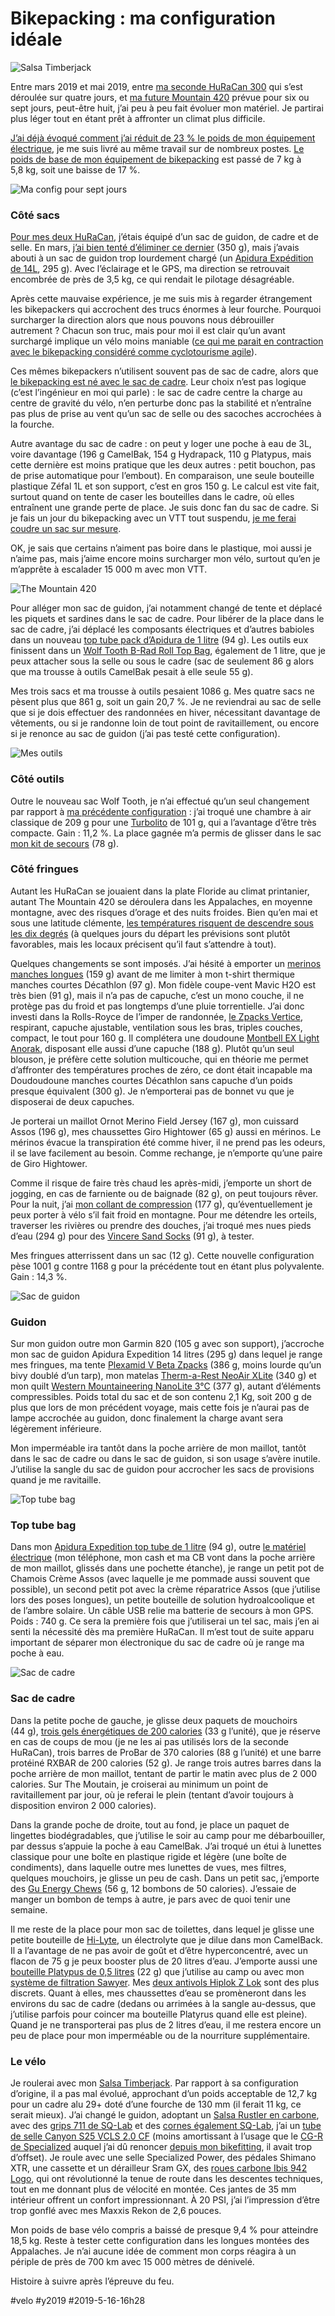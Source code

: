 # Bikepacking : ma configuration idéale

![Salsa Timberjack](_i/P1090742.webp)

Entre mars 2019 et mai 2019, entre [ma seconde HuRaCan 300](../3/dune-huracan-a-lautre.md) qui s’est déroulée sur quatre jours, et [ma future Mountain 420](../4/comment-preparer-un-raid-bikepacking.md) prévue pour six ou sept jours, peut-être huit, j’ai peu à peu fait évoluer mon matériel. Je partirai plus léger tout en étant prêt à affronter un climat plus difficile.

[J’ai déjà évoqué comment j’ai réduit de 23 % le poids de mon équipement électrique](#), je me suis livré au même travail sur de nombreux postes. [Le poids de base de mon équipement de bikepacking](le-bikepacking-cest-quoi.md) est passé de 7 kg à 5,8 kg, soit une baisse de 17 %.

![Ma config pour sept jours](_i/bikepacking2.webp)

### Côté sacs

[Pour mes deux HuRaCan](../3/bikepacking-de-la-theorie-a-la-pratique.md), j’étais équipé d’un sac de guidon, de cadre et de selle. En mars, [j’ai bien tenté d’éliminer ce dernier](../3/bikepacking-de-la-theorie-a-la-pratique.md) (350 g), mais j’avais abouti à un sac de guidon trop lourdement chargé (un [Apidura Expédition de 14L](https://www.apidura.com/shop/expedition-handlebar-pack/), 295 g). Avec l’éclairage et le GPS, ma direction se retrouvait encombrée de près de 3,5 kg, ce qui rendait le pilotage désagréable.

Après cette mauvaise expérience, je me suis mis à regarder étrangement les bikepackers qui accrochent des trucs énormes à leur fourche. Pourquoi surcharger la direction alors que nous pouvons nous débrouiller autrement ? Chacun son truc, mais pour moi il est clair qu’un avant surchargé implique un vélo moins maniable ([ce qui me parait en contraction avec le bikepacking considéré comme cyclotourisme agile](le-bikepacking-cest-quoi.md)).

Ces mêmes bikepackers n’utilisent souvent pas de sac de cadre, alors que [le bikepacking est né avec le sac de cadre](../4/une-breve-histoire-du-bikepacking.md). Leur choix n’est pas logique (c’est l’ingénieur en moi qui parle) : le sac de cadre centre la charge au centre de gravité du vélo, n’en perturbe donc pas la stabilité et n’entraîne pas plus de prise au vent qu’un sac de selle ou des sacoches accrochées à la fourche.

Autre avantage du sac de cadre : on peut y loger une poche à eau de 3L, voire davantage (196 g CamelBak, 154 g Hydrapack, 110 g Platypus, mais cette dernière est moins pratique que les deux autres : petit bouchon, pas de prise automatique pour l’embout). En comparaison, une seule bouteille plastique Zéfal 1L et son support, c’est en gros 150 g. Le calcul est vite fait, surtout quand on tente de caser les bouteilles dans le cadre, où elles entraînent une grande perte de place. Je suis donc fan du sac de cadre. Si je fais un jour du bikepacking avec un VTT tout suspendu, [je me ferai coudre un sac sur mesure](https://www.youtube.com/watch?v=oWDRiexLA0I&feature=youtu.be).

OK, je sais que certains n’aiment pas boire dans le plastique, moi aussi je n’aime pas, mais j’aime encore moins surcharger mon vélo, surtout qu’en je m’apprête à escalader 15 000 m avec mon VTT.

![The Mountain 420](_i/huracan.webp)

Pour alléger mon sac de guidon, j’ai notamment changé de tente et déplacé les piquets et sardines dans le sac de cadre. Pour libérer de la place dans le sac de cadre, j’ai déplacé les composants électriques et d’autres babioles dans un nouveau [top tube pack d’Apidura de 1 litre](https://www.apidura.com/shop/backcountry-top-tube-pack/) (94 g). Les outils eux finissent dans un [Wolf Tooth B-Rad Roll Top Bag](https://www.wolftoothcomponents.com/collections/b-rad-system/products/b-rad-roll-top-bag), également de 1 litre, que je peux attacher sous la selle ou sous le cadre (sac de seulement 86 g alors que ma trousse à outils CamelBak pesait à elle seule 55 g).

Mes trois sacs et ma trousse à outils pesaient 1086 g. Mes quatre sacs ne pèsent plus que 861 g, soit un gain 20,7 %. Je ne reviendrai au sac de selle que si je dois effectuer des randonnées en hiver, nécessitant davantage de vêtements, ou si je randonne loin de tout point de ravitaillement, ou encore si je renonce au sac de guidon (j’ai pas testé cette configuration).

![Mes outils](_i/P1090743.webp)

### Côté outils

Outre le nouveau sac Wolf Tooth, je n’ai effectué qu’un seul changement par rapport à [ma précédente configuration](../3/bikepacking-de-la-theorie-a-la-pratique.md) : j’ai troqué une chambre à air classique de 209 g pour une [Turbolito](https://www.tubolito.com/en/product/tubo-mtb/) de 101 g, qui a l’avantage d’être très compacte. Gain : 11,2 %. La place gagnée m’a permis de glisser dans le sac [mon kit de secours](https://www.amazon.com/Kit-Lightweight-Convenient-Emergency-Waterproof/dp/B00DV4H45Q/) (78 g).

### Côté fringues

Autant les HuRaCan se jouaient dans la plate Floride au climat printanier, autant The Mountain 420 se déroulera dans les Appalaches, en moyenne montagne, avec des risques d’orage et des nuits froides. Bien qu’en mai et sous une latitude clémente, [les températures risquent de descendre sous les dix degrés](https://www.accuweather.com/en/us/blue-ridge-ga/30513/month/332417?monyr=5/01/2019) (à quelques jours du départ les prévisions sont plutôt favorables, mais les locaux précisent qu’il faut s’attendre à tout).

Quelques changements se sont imposés. J’ai hésité à emporter un [merinos manches longues](https://www.ramblersway.com/mens/rambouillet-merino-wool/wool-crew-neck-tee-long-sleeve) (159 g) avant de me limiter à mon t-shirt thermique manches courtes Décathlon (97 g). Mon fidèle coupe-vent Mavic H2O est très bien (91 g), mais il n’a pas de capuche, c’est un mono couche, il ne protège pas du froid et pas longtemps d’une pluie torrentielle. J’ai donc investi dans la Rolls-Royce de l’imper de randonnée, [le Zpacks Vertice](https://zpacks.com/products/vertice-rain-jacket), respirant, capuche ajustable, ventilation sous les bras, triples couches, compact, le tout pour 160 g. Il complétera une doudoune [Montbell EX Light Anorak](https://www.montbell.us/products/disp.php?cat_id=25010&p_id=2301211&gen_cd=1), disposant elle aussi d’une capuche (188 g). Plutôt qu’un seul blouson, je préfère cette solution multicouche, qui en théorie me permet d’affronter des températures proches de zéro, ce dont était incapable ma Doudoudoune manches courtes Décathlon sans capuche d’un poids presque équivalent (300 g). Je n’emporterai pas de bonnet vu que je disposerai de deux capuches.

Je porterai un maillot Ornot Merino Field Jersey (167 g), mon cuissard Assos (196 g), mes chaussettes Giro Hightower (65 g) aussi en mérinos. Le mérinos évacue la transpiration été comme hiver, il ne prend pas les odeurs, il se lave facilement au besoin. Comme rechange, je n’emporte qu’une paire de Giro Hightower.

Comme il risque de faire très chaud les après-midi, j’emporte un short de jogging, en cas de farniente ou de baignade (82 g), on peut toujours rêver. Pour la nuit, j’ai [mon collant de compression](https://www.2xu.com/us/p/refresh-recovery-compression-tights/MA4419b.html?dwvar_MA4419b_color=BLACK_NERO#start=1) (177 g), qu’éventuellement je peux porter à vélo s’il fait froid en montagne. Pour me détendre les orteils, traverser les rivières ou prendre des douches, j’ai troqué mes nues pieds d’eau (294 g) pour des [Vincere Sand Socks](https://sandsocks.net/sand-socks/) (91 g), à tester.

Mes fringues atterrissent dans un sac (12 g). Cette nouvelle configuration pèse 1001 g contre 1168 g pour la précédente tout en étant plus polyvalente. Gain : 14,3 %.

![Sac de guidon](_i/P1090752.webp)

### Guidon

Sur mon guidon outre mon Garmin 820 (105 g avec son support), j’accroche mon sac de guidon Apidura Expedition 14 litres (295 g) dans lequel je range mes fringues, ma tente [Plexamid V Beta Zpacks](https://zpacks.com/products/plexamid-v-beta-tent) (386 g, moins lourde qu’un bivy doublé d’un tarp), mon matelas [Therm-a-Rest NeoAir XLite](https://www.thermarest.com/mattresses/neoair-xlite) (340 g) et mon quilt [Western Mountaineering NanoLite 3°C](http://www.westernmountaineering.com/sleeping-bags/extremelite-series/nanolite-top-quilt/) (377 g), autant d’éléments compressibles. Poids total du sac et de son contenu 2,1 Kg, soit 200 g de plus que lors de mon précédent voyage, mais cette fois je n’aurai pas de lampe accrochée au guidon, donc finalement la charge avant sera légèrement inférieure.

Mon imperméable ira tantôt dans la poche arrière de mon maillot, tantôt dans le sac de cadre ou dans le sac de guidon, si son usage s’avère inutile. J’utilise la sangle du sac de guidon pour accrocher les sacs de provisions quand je me ravitaille.

![Top tube bag](_i/P1090747.webp)

### Top tube bag

Dans mon [Apidura Expedition top tube de 1 litre](https://www.apidura.com/shop/expedition-top-tube-pack/) (94 g), outre [le matériel électrique](../4/bikepacking-optimisation-electrique.md) (mon téléphone, mon cash et ma CB vont dans la poche arrière de mon maillot, glissés dans une pochette étanche), je range un petit pot de Chamois Crème Assos (avec laquelle je me pommade aussi souvent que possible), un second petit pot avec la crème réparatrice Assos (que j’utilise lors des poses longues), un petite bouteille de solution hydroalcoolique et de l’ambre solaire. Un câble USB relie ma batterie de secours à mon GPS. Poids : 740 g. Ce sera la première fois que j’utiliserai un tel sac, mais j’en ai senti la nécessité dès ma première HuRaCan. Il m’est tout de suite apparu important de séparer mon électronique du sac de cadre où je range ma poche à eau.

![Sac de cadre](_i/P1090750.webp)

### Sac de cadre

Dans la petite poche de gauche, je glisse deux paquets de mouchoirs (44 g), [trois gels énergétiques de 200 calories](https://shop.guenergy.com/collections/energy/products/energy-gel?variant=8445089677363) (33 g l’unité), que je réserve en cas de coups de mou (je ne les ai pas utilisés lors de la seconde HuRaCan), trois barres de ProBar de 370 calories (88 g l’unité) et une barre protéiné RXBAR de 200 calories (52 g). Je range trois autres barres dans la poche arrière de mon maillot, tentant de partir le matin avec plus de 2 000 calories. Sur The Moutain, je croiserai au minimum un point de ravitaillement par jour, où je referai le plein (tentant d’avoir toujours à disposition environ 2 000 calories).

Dans la grande poche de droite, tout au fond, je place un paquet de lingettes biodégradables, que j’utilise le soir au camp pour me débarbouiller, par dessus s’appuie la poche à eau CamelBak. J’ai troqué un étui à lunettes classique pour une boîte en plastique rigide et légère (une boîte de condiments), dans laquelle outre mes lunettes de vues, mes filtres, quelques mouchoirs, je glisse un peu de cash. Dans un petit sac, j’emporte des [Gu Energy Chews](https://guenergy.com/form/chews/) (56 g, 12 bombons de 50 calories). J’essaie de manger un bombon de temps à autre, je pars avec de quoi tenir une semaine.

Il me reste de la place pour mon sac de toilettes, dans lequel je glisse une petite bouteille de [Hi-Lyte](https://hi-lyte.com/products/hi-lyte-electrolyte-concentrate-regular?gclid=CjwKCAjwq-TmBRBdEiwAaO1en3Ts-fT4kEoQIahSeyHx5FDj1ZrFWq5Qa4-fPytecPMHKpOelHDTVxoCf7MQAvD_BwE), un électrolyte que je dilue dans mon CamelBack. Il a l’avantage de ne pas avoir de goût et d’être hyperconcentré, avec un flacon de 75 g je peux booster plus de 20 litres d’eau. J’emporte aussi une [bouteille Platypus de 0,5 litres](https://www.platy.com/bottles-storage/softbottle) (22 g) que j’utilise au camp ou avec mon [système de filtration Sawyer](https://sawyer.com/water-filtration/à). Mes [deux antivols Hiplok Z Lok](https://www.hiplok.com/z-lok-zip-tie/) sont des plus discrets. Quant à elles, mes chaussettes d’eau se promèneront dans les environs du sac de cadre (dedans ou arrimées à la sangle au-dessus, que j’utilise parfois pour coincer ma bouteille Platyrus quand elle est pleine). Quand je ne transporterai pas plus de 2 litres d’eau, il me restera encore un peu de place pour mon imperméable ou de la nourriture supplémentaire.

### Le vélo

Je roulerai avec mon [Salsa Timberjack](https://salsacycles.com/bikes/timberjack/2019_timberjack_nx_eagle_29). Par rapport à sa configuration d’origine, il a pas mal évolué, approchant d’un poids acceptable de 12,7 kg pour un cadre alu 29+ doté d’une fourche de 130 mm (il ferait 11 kg, ce serait mieux). J’ai changé le guidon, adoptant un [Salsa Rustler en carbone](https://salsacycles.com/components/category/mountain_handlebars/rustler_carbon), avec des [grips 711 de SQ-Lab](https://sqlab-usa.com/collections/grips) et des [cornes également SQ-Lab](https://sqlab-usa.com/products/inner-position-comfort-innerbarends), j’ai un [tube de selle Canyon S25 VCLS 2.0 CF](https://www.canyon.com/en-ro/gear/components/posts-and-clamps/seatposts/canyon-s25-vcls-2.0-cf-seatpost/148289.html) (moins amortissant à l’usage que le [CG-R de Specialized](https://www.specialized.com/us/en/cg-r-carbon-seatpost/p/156334?color=229919-156334&gclid=CjwKCAiA1ZDiBRAXEiwAIWyNC7WpDIuzf7gSyhtH9INF_fRVPgfV4YQx0uxsA621DdmRevkPn6gymhoCb4cQAvD_BwE) auquel j’ai dû renoncer [depuis mon bikefitting](../4/etude-posturale-payer-ou-non.md), il avait trop d’offset). Je roule avec une selle Specialized Power, des pédales Shimano XTR, une cassette et un dérailleur Sram GX, des [roues carbone Ibis 942 Logo](https://www.ibiscycles.com/wheels/), qui ont révolutionné la tenue de route dans les descentes techniques, tout en me donnant plus de vélocité en montée. Ces jantes de 35 mm intérieur offrent un confort impressionnant. À 20 PSI, j’ai l’impression d’être trop gonflé avec mes Maxxis Rekon de 2,6 pouces.

Mon poids de base vélo compris a baissé de presque 9,4 % pour atteindre 18,5 kg. Reste à tester cette configuration dans les longues montées des Appalaches. Je n’ai aucune idée de comment mon corps réagira à un périple de près de 700 km avec 15 000 mètres de dénivelé.

Histoire à suivre après l’épreuve du feu.



#velo #y2019 #2019-5-16-16h28
